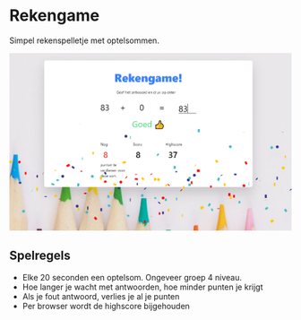 # Rekengame

Simpel rekenspelletje met optelsommen. 

![screenshot](screenshot.png)

## Spelregels

- Elke 20 seconden een optelsom. Ongeveer groep 4 niveau.
- Hoe langer je wacht met antwoorden, hoe minder punten je krijgt
- Als je fout antwoord, verlies je al je punten
- Per browser wordt de highscore bijgehouden
